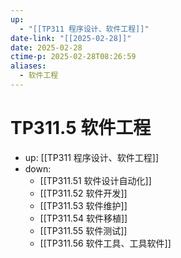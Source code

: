 ```yaml
---
up:
  - "[[TP311 程序设计、软件工程]]"
date-link: "[[2025-02-28]]"
date: 2025-02-28
ctime-p: 2025-02-28T08:26:59
aliases:
  - 软件工程
---
```


# TP311.5 软件工程

- up: [[TP311 程序设计、软件工程]]
- down:	
	- [[TP311.51 软件设计自动化]]
	- [[TP311.52 软件开发]]
	- [[TP311.53 软件维护]]
	- [[TP311.54 软件移植]]
	- [[TP311.55 软件测试]]
	- [[TP311.56 软件工具、工具软件]]
	
